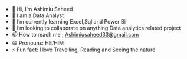 - 👋 Hi, I’m Ashimiu Saheed
- 👀 I am a Data Analyst
- 🌱 I’m currently learning Excel,Sql and Power Bi
- 💞️ I’m looking to collaborate on anything Data analytics related project
- 📫 How to reach me ; Ashimiusaheed33@gmail.com
- 😄 Pronouns: HE/HIM
- ⚡ Fun fact: I love Travelling, Reading and Seeing the nature.

<!---
SAHEED2024/SAHEED2024 is a ✨ special ✨ repository because its `README.md` (this file) appears on your GitHub profile.
You can click the Preview link to take a look at your changes.
--->
